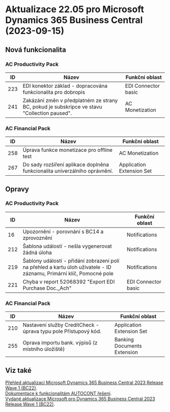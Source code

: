 ﻿# Aktualizace 22.05 pro Microsoft Dynamics 365 Business Central (2023-09-15)

## Nová funkcionalita

### AC Productivity Pack

| ID | Název | Funkční oblast|
| --------- | --------- | --------- |
|223|EDI konektor základ - dopracována funkcionalita pro dobropis|EDI Connector basic|
|241|Zakázání změn v předplatném ze strany BC, pokud je subskripce ve stavu "Collection paused".|AC Monetization|

### AC Financial Pack

| ID | Název | Funkční oblast|
| --------- | --------- | --------- |
|258|Úprava funkce monetizace pro offline test|AC Monetization|
|267|Do sady rozšíření aplikace doplněna funkcionalita univerzálního oprávnění.|Application Extension Set|

## Opravy

### AC Productivity Pack

| ID | Název | Funkční oblast|
| --------- | --------- | --------- |
|16|Upozornění - porovnání s BC14 a zprovoznění|Notifications|
|212|Šablona událostí - nešla vygenerovat žádná úloha|Notifications|
|219|Šablony událostí - přidání zobrazení polí na přehled a kartu úloh uživatele - ID záznamu, Primární klíč, Pomocné pole|Notifications|
|221|Chyba v report 52068392 "Export EDI Purchase Doc._Ach"|EDI Connector basic|

### AC Financial Pack

| ID | Název | Funkční oblast|
| --------- | --------- | --------- |
|210|Nastavení služby CreditCheck - úprava typu pole Přístupový kód.|Application Extension Set|
|255|Oprava importu bank. výpisů (z místního úložiště)|Banking Documents Extension|

## Viz také 

[Přehled aktualizací Microsoft Dynamics 365 Business Central 2023 Release Wave 1 (BC22)](Updates-bc22.md).  
[Dokumentace k funkcionalitám AUTOCONT řešení](https://muj.autocont.cz/docs/cs-cz/dynamics365/business-central/AC-Solutions/ac-solutions.html).  
[Vydané aktualizace Microsoft pro Dynamics 365 Business Central 2023 Release Wave 1 (BC22)](https://support.microsoft.com/en-us/topic/released-updates-for-microsoft-dynamics-365-business-central-2023-release-wave-1-37e2d08e-6f61-4522-90ba-1cea59d8de51).  

